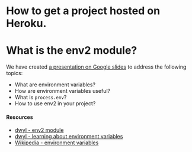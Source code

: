 # How to get a project hosted on Heroku.

# What is the env2 module?
We have created [a presentation on Google slides](https://docs.google.com/presentation/d/1Un5C71yCXXU9wMxsphM0agsqX4QlSe1zA_g2nHbgEU4/edit#slide=id.p) to address the following topics:
- What are environment variables?
- How are environment variables useful?
- What is `process.env`?
- How to use env2 in your project?

#### Resources
* [dwyl - env2 module](https://github.com/dwyl/env2)
* [dwyl - learning about environment variables](https://github.com/dwyl/learn-environment-variables)
* [Wikipedia - environment variables](https://en.wikipedia.org/wiki/Environment_variable)
